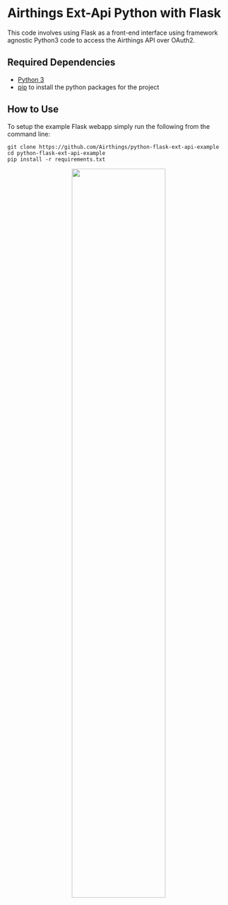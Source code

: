 # Airthings Ext-Api Python with Flask

This code involves using Flask as a front-end interface using framework agnostic Python3 code to access the Airthings API over OAuth2.

## Required Dependencies

* [Python 3](https://www.python.org/downloads/)
* [pip](https://packaging.python.org/tutorials/installing-packages/) to install the python packages for the project

## How to Use

To setup the example Flask webapp simply run the following from the command line:
```
git clone https://github.com/Airthings/python-flask-ext-api-example
cd python-flask-ext-api-example
pip install -r requirements.txt
```
<p align="center">
    <img src="https://i.imgur.com/V5aUwve.gif" width="65%"/>
</p>